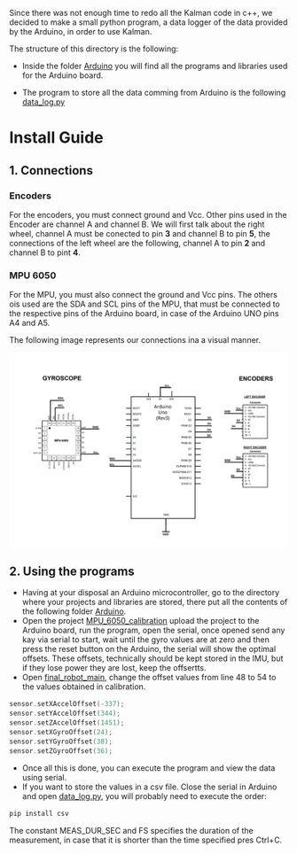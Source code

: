 Since there was not enough time to redo all the Kalman code in c++, we decided to make a small python program, a data logger of the data provided by the Arduino, in order to use Kalman.

The structure of this directory is the following:

- Inside the folder [Arduino](https://github.com/LucasTakanori/PAE-HP/tree/main/Gyro_Encoders/Arduino_encoders_gyro/Arduino/ ) you will find all the programs and libraries used for the Arduino board.

- The program to store all the data comming from Arduino is the following [data_log.py](https://github.com/LucasTakanori/PAE-HP/tree/main/Gyro_Encoders/Arduino_encoders_gyro/data_log.py)

# Install Guide

  ## 1. Connections 
   ### Encoders
   For the encoders, you must connect ground and Vcc.
   Other pins used in the Encoder are  channel A and channel B. We will first talk about the right wheel, channel A must be conected to pin **3** and channel B to pin    **5**,  the connections of the left wheel are the following, channel A to pin **2** and channel B to pint **4**.

   ### MPU 6050
   For the MPU, you must also connect the ground and Vcc pins.
   The others ois used are the SDA and SCL pins of the MPU, that must be connected to the respective pins of the Arduino board, in case of the Arduino UNO pins A4 and A5.

   The following image represents our connections ina a visual manner.

   <img width="600" alt="image" src="https://github.com/LucasTakanori/PAE-HP/blob/main/Gyro_Encoders/Arduino_encoders_gyro/imgs/Connections.png" align="center">

  ## 2. Using the programs

  - Having at your disposal an Arduino microcontroller, go to the directory where your projects and libraries are stored, there put all the contents of the following folder [Arduino](https://github.com/LucasTakanori/PAE-HP/tree/main/Gyro_Encoders/Arduino_encoders_gyro/Arduino/ ). 
  - Open the project [MPU_6050_calibration](https://github.com/LucasTakanori/PAE-HP/tree/main/Gyro_Encoders/Arduino_encoders_gyro/Arduino/MPU_6050_calibration/) upload the project to the Arduino board, run the program, open the serial, once opened send any kay via serial to start, wait until the gyro values are at zero and then press the reset button on the Arduino, the serial will show the optimal offsets. These offsets, technically should be kept stored in the IMU, but if they lose power they are lost, keep the offsertts.
  -  Open [final_robot_main](https://github.com/LucasTakanori/PAE-HP/tree/main/Gyro_Encoders/Arduino_encoders_gyro/Arduino/final_robot_main/), change the offset values from line 48 to 54 to the values obtained in calibration.
  ```c
  sensor.setXAccelOffset(-337);
  sensor.setYAccelOffset(344);
  sensor.setZAccelOffset(1451);
  sensor.setXGyroOffset(24);
  sensor.setYGyroOffset(38);
  sensor.setZGyroOffset(36);
  ```
  
  - Once all this is done, you can execute the program and view the data using serial.
  - If you want to store the values in a csv file. Close the serial in Arduino and open [data_log.py](https://github.com/LucasTakanori/PAE-HP/tree/main/Gyro_Encoders/Arduino_encoders_gyro/data_log.py/ ), you will probably need to execute the order:
  ```c
  pip install csv
  ```
  The constant MEAS_DUR_SEC and FS specifies the duration of the measurement, in case that it is shorter than the time specified pres Ctrl+C.
